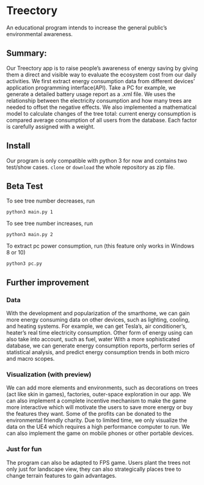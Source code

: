# Treectory
An educational program intends to increase the general public’s environmental awareness.
 
## Summary:
Our Treectory app is to raise people’s awareness of  energy saving by giving them a direct and visible way to evaluate the ecosystem cost from our daily activities. 
 We first extract energy consumption data from different devices’ application programming interface(API). Take a PC for example, we generate a detailed battery usage report as a .xml file.
 We uses the relationship between the electricity consumption and how many trees are needed to offset the negative effects. We also implemented a mathematical model to calculate changes of the tree total: current energy consumption is compared average consumption of all users from the database. Each factor is carefully assigned with a weight.


## Install
Our program is only compatible with python 3 for now and contains two test/show cases. 
`clone` or `download` the whole repository as zip file. 

## Beta Test

To see tree number decreases, run
```
python3 main.py 1
```
To see tree number increases, run
```
python3 main.py 2

```
To extract pc power consumption, run (this feature only works in Windows 8 or 10)
```
python3 pc.py
```

## Further improvement

### Data
	
With the development and popularization of the smarthome, we can gain more energy consuming data on other devices, such as lighting, cooling, and heating systems. For example,  we can get Tesla’s, air conditioner’s, heater’s real time electricity consumption. Other form of energy using can also take into account, such as fuel, water
With a more sophisticated database, we can generate energy consumption reports, perform series of statistical analysis, and predict energy consumption trends in both micro and macro scopes.

### Visualization (with preview)
We can add more elements and environments, such as decorations on trees (act like skin in games), factories, outer-space exploration in our app. We can also implement a complete incentive mechanism to make the game more interactive which will motivate the users to save more energy or buy the features they want. Some of the profits can be donated to the environmental friendly charity.
Due to limited time, we only visualize the data on the UE4 which requires a high performance computer to run. We can also implement the game on mobile phones or other portable devices.

### Just for fun

The program can also be adapted to FPS game. Users plant the trees not only just for landscape view, they can also strategically places tree to change terrain features to gain advantages.  



